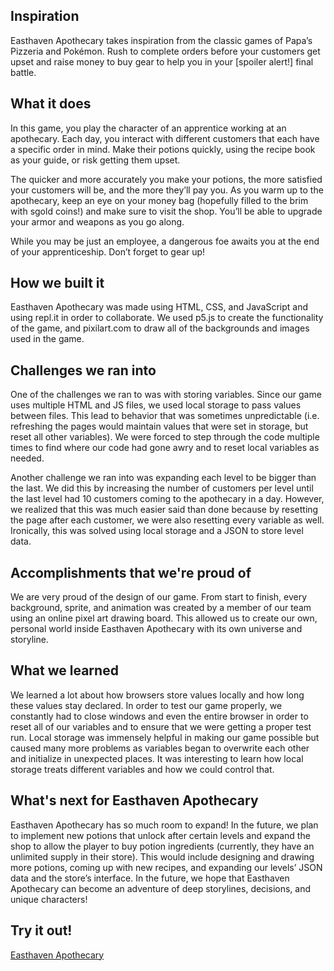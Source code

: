 ## Inspiration
Easthaven Apothecary takes inspiration from the classic games of Papa’s Pizzeria and Pokémon. Rush to complete orders before your customers get upset and raise money to buy gear to help you in your [spoiler alert!] final battle.

## What it does
In this game, you play the character of an apprentice working at an apothecary. Each day, you interact with different customers that each have a specific order in mind. Make their potions quickly, using the recipe book as your guide, or risk getting them upset.

The quicker and more accurately you make your potions, the more satisfied your customers will be, and the more they’ll pay you. As you warm up to the apothecary, keep an eye on your money bag (hopefully filled to the brim with sgold coins!) and make sure to visit the shop. You’ll be able to upgrade your armor and weapons as you go along.

While you may be just an employee, a dangerous foe awaits you at the end of your apprenticeship. Don’t forget to gear up!

## How we built it
Easthaven Apothecary was made using HTML, CSS, and JavaScript and using repl.it in order to collaborate. We used p5.js to create the functionality of the game, and pixilart.com to draw all of the backgrounds and images used in the game.

## Challenges we ran into
One of the challenges we ran to was with storing variables. Since our game uses multiple HTML and JS files, we used local storage to pass values between files. This lead to behavior that was sometimes unpredictable (i.e. refreshing the pages would maintain values that were set in storage, but reset all other variables). We were forced to step through the code multiple times to find where our code had gone awry and to reset local variables as needed.

Another challenge we ran into was expanding each level to be bigger than the last. We did this by increasing the number of customers per level until the last level had 10 customers coming to the apothecary in a day. However, we realized that this was much easier said than done because by resetting the page after each customer, we were also resetting every variable as well. Ironically, this was solved using local storage and a JSON to store level data.

## Accomplishments that we're proud of
We are very proud of the design of our game. From start to finish, every background, sprite, and animation was created by a member of our team using an online pixel art drawing board. This allowed us to create our own, personal world inside Easthaven Apothecary with its own universe and storyline.

## What we learned
We learned a lot about how browsers store values locally and how long these values stay declared. In order to test our game properly, we constantly had to close windows and even the entire browser in order to reset all of our variables and to ensure that we were getting a proper test run. Local storage was immensely helpful in making our game possible but caused many more problems as variables began to overwrite each other and initialize in unexpected places. It was interesting to learn how local storage treats different variables and how we could control that.

## What's next for Easthaven Apothecary
Easthaven Apothecary has so much room to expand! In the future, we plan to implement new potions that unlock after certain levels and expand the shop to allow the player to buy potion ingredients (currently, they have an unlimited supply in their store). This would include designing and drawing more potions, coming up with new recipes, and expanding our levels’ JSON data and the store’s interface. In the future, we hope that Easthaven Apothecary can become an adventure of deep storylines, decisions, and unique characters!

## Try it out!
[Easthaven Apothecary](http://www.brewpotions.online)
